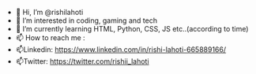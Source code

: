 - 👋 Hi, I’m @rishilahoti
- 👀 I’m interested in coding, gaming and tech
- 🌱 I’m currently learning HTML, Python, CSS, JS etc..(according to time)
- 📫 How to reach me :  
- 📫Linkedin: https://www.linkedin.com/in/rishi-lahoti-665889166/
- 📫Twitter: https://twitter.com/rishii_lahoti
<!---
rishilahoti/rishilahoti is a ✨ special ✨ repository because its `README.md` (this file) appears on your GitHub profile.
You can click the Preview link to take a look at your changes.
--->
